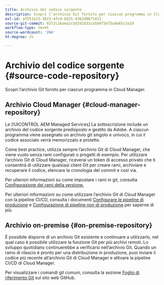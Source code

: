 ```yaml
---
title: Archivio del codice sorgente
description: Scopri l’archivio Git fornito per ciascun programma in Cloud Manager.
exl-id: af551e33-3623-4fcd-8d25-4362d8871411
source-git-commit: 6572c16aea2c5d2d1032ca5b0f5d75ade65c3a19
workflow-type: tm+mt
source-wordcount: '264'
ht-degree: 2%

---
```



# Archivio del codice sorgente {#source-code-repository}

Scopri l’archivio Git fornito per ciascun programma in Cloud Manager.

## Archivio Cloud Manager {#cloud-manager-repository}

Le [!UICONTROL AEM Managed Services] La sottoscrizione include un archivio del codice sorgente predisposto e gestito da Adobe. A ciascun programma viene assegnato un archivio git singolo e univoco, in cui il codice associato verrà memorizzato e protetto.

Come best practice, utilizza sempre l’archivio Git di Cloud Manager, che viene vuoto senza rami configurati o progetti di esempio. Per utilizzare l’archivio Git di Cloud Manager, riceverai un token di accesso privato che ti consentirà di utilizzare qualsiasi client Git per creare rami, archiviare e recuperare il codice, elencare la cronologia del commit e così via.

Per ulteriori informazioni su come impostare i rami in git, consulta [Configurazione dei rami della versione.](/help/getting-started/configuring-branches.md)

Per ulteriori informazioni su come utilizzare l’archivio Git di Cloud Manager con la pipeline CI/CD, consulta i documenti [Configurare le pipeline di produzione](/help/using/production-pipelines.md) e [Configurazione di pipeline non di produzione](/help/using/non-production-pipelines.md) per saperne di più.

## Archivio on-premise {#on-premise-repository}

È possibile disporre di un archivio Git esistente e continuare a utilizzarlo, nel qual caso è possibile utilizzare la funzione Git per più archivi remoti. Lo sviluppo quotidiano continuerebbe a verificarsi nell’archivio Git. Quando un ramo di rilascio è pronto per una distribuzione in produzione, puoi inviare il codice più recente all’archivio Git di Cloud Manager e attivare la pipeline CI/CD di Cloud Manager.

Per visualizzare i comandi git comuni, consulta la sezione [Foglio di riferimento Git](https://education.github.com/git-cheat-sheet-education.pdf) sul sito web GitHub.
